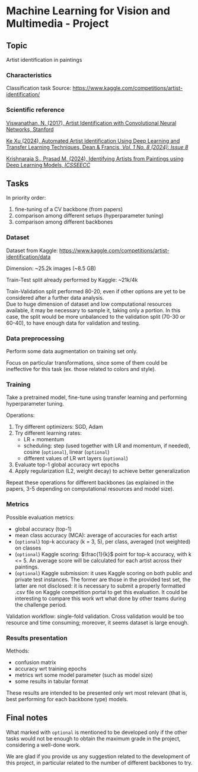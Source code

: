 # Machine Learning for Vision and Multimedia - Project
## Topic
Artist identification in paintings

### Characteristics
Classification task
Source: https://www.kaggle.com/competitions/artist-identification/

### Scientific reference
[Viswanathan, N. (2017), Artist Identification with Convolutional Neural Networks, Stanford](https://cs231n.stanford.edu/reports/2017/pdfs/406.pdf)

[Ke Xu (2024), Automated Artist Identification Using Deep Learning and Transfer Learning Techniques, Dean & Francis, _Vol. 1 No. 8 (2024): Issue 8_](https://www.deanfrancispress.com/index.php/te/article/view/974/TE002092.pdf)

[Krishnaraja S., Prasad M. (2024), Identifying Artists from Paintings using Deep Learning Models, _ICSSEECC_](https://ieeexplore.ieee.org/stamp/stamp.jsp?tp=&arnumber=10649467)


## Tasks
In priority order:
1) fine-tuning of a CV backbone (from papers)
2) comparison among different setups (hyperparameter tuning)
3) comparison among different backbones

### Dataset
Dataset from Kaggle: https://www.kaggle.com/competitions/artist-identification/data

Dimension: ~25.2k images (~8.5 GB)

Train-Test split already performed by Kaggle: ~21k/4k 

Train-Validation split performed 80-20, even if other options are yet to be considered after a further data analysis.  
Due to huge dimension of dataset and low computational resources available, it may be necessary to sample it, taking only a portion. In this case, the split would be more unbalanced to the validation split (70-30 or 60-40), to have enough data for validation and testing.

### Data preprocessing
Perform some data augmentation on training set only.

Focus on particular transformations, since some of them could be ineffective for this task (ex. those related to colors and style).

### Training
Take a pretrained model, fine-tune using transfer learning and performing hyperparameter tuning.  

Operations:
1) Try different optimizers: SGD, Adam  
2) Try different learning rates:
   - LR + momentum
   - scheduling: step (used together with LR and momentum, if needed), cosine (`optional`), linear (`optional`)
   - different values of LR wrt layers (`optional`)
3) Evaluate top-1 global accuracy wrt epochs
4) Apply regularization (L2, weight decay) to achieve better generalization

Repeat these operations for different backbones (as explained in the papers, 3-5 depending on computational resources and model size).

### Metrics
Possible evaluation metrics:
- global accuracy (top-1)
- mean class accuracy (MCA): average of accuracies for each artist
- (`optional`) top-k accuracy (k = 3, 5), per class, averaged (not weighted) on classes
- (`optional`) Kaggle scoring: $\frac{1}{k}$ point for top-k accuracy, with k <= 5. An average score will be calculated for each artist across their paintings.
- (`optional`) Kaggle submission: it uses Kaggle scoring on both public and private test instances. The former are those in the provided test set, the latter are not disclosed: it is necessary to submit a properly formatted .csv file on Kaggle competition portal to get this evaluation. It could be interesting to compare this work wrt what done by other teams during the challenge period. 

Validation workflow: single-fold validation. Cross validation would be too resource and time consuming; moreover, it seems dataset is large enough.

### Results presentation
Methods:
- confusion matrix
- accuracy wrt training epochs
- metrics wrt some model parameter (such as model size)
- some results in tabular format

These results are intended to be presented only wrt most relevant (that is, best performing for each backbone type) models. 

## Final notes
What marked with `optional` is mentioned to be developed only if the other tasks would not be enough to obtain the maximum grade in the project, considering a well-done work.

We are glad if you provide us any suggestion related to the development of this project, in particular related to the number of different backbones to try.
